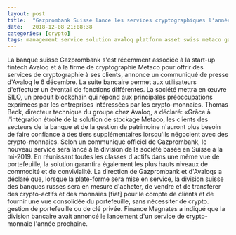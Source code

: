 ```yaml
---
layout: post
title:  "Gazprombank Suisse lance les services cryptographiques l'année prochaine"
date:   2018-12-08 21:08:38
categories: [crypto]
tags: management service solution avaloq platform asset swiss metaco gazprombank
---
```

La banque suisse Gazprombank s&#39;est récemment associée à la start-up fintech Avaloq et à la firme de cryptographie Metaco pour offrir des services de cryptographie à ses clients, annonce un communiqué de presse d&#39;Avaloq le 6 décembre. La suite bancaire permet aux utilisateurs d&#39;effectuer un éventail de fonctions différentes. La société mettra en œuvre SILO, un produit blockchain qui répond aux principales préoccupations exprimées par les entreprises intéressées par les crypto-monnaies. Thomas Beck, directeur technique du groupe chez Avaloq, a déclaré: «Grâce à l&#39;intégration étroite de la solution de stockage Metaco, les clients des secteurs de la banque et de la gestion de patrimoine n&#39;auront plus besoin de faire confiance à des tiers supplémentaires lorsqu&#39;ils négocient avec des crypto-monnaies. Selon un communiqué officiel de Gazprombank, le nouveau service sera lancé à la division de la société basée en Suisse à la mi-2019. En réunissant toutes les classes d&#39;actifs dans une même vue de portefeuille, la solution garantira également les plus hauts niveaux de commodité et de convivialité. La direction de Gazprombank et d&#39;Avaloqs a déclaré que, lorsque la plate-forme sera mise en service, la division suisse des banques russes sera en mesure d&#39;acheter, de vendre et de transférer des crypto-actifs et des monnaies [fiat] pour le compte de clients et de fournir une vue consolidée du portefeuille, sans nécessiter de crypto. gestion de portefeuille ou de clé privée. Finance Magnates a indiqué que la division bancaire avait annoncé le lancement d&#39;un service de crypto-monnaie l&#39;année prochaine.

